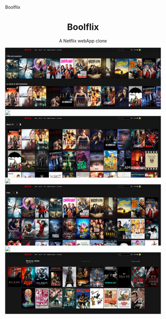Boolflix

<h1 align="center"> Boolflix </h1>
<p align="center"> A Netflix webApp clone </p>

<img src="screens/Boolflix_1.jpg">
<img src="screens/GIF_Boolflix_1.gif">

<img src="screens/Boolflix_2.jpg">
<img src="screens/GIF_Boolflix_2.gif">

<img src="screens/Boolflix_3.jpg">
<img src="screens/GIF_Boolflix_3.gif">

<img src="screens/Boolflix_4.jpg">

